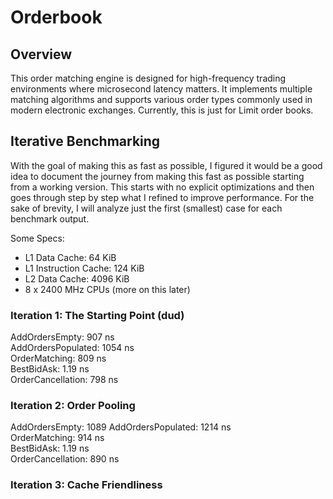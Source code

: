 # Orderbook

## Overview

This order matching engine is designed for high-frequency trading environments where microsecond latency matters. It implements multiple matching algorithms and supports various order types commonly used in modern electronic exchanges. Currently, this is just for Limit order books.

## Iterative Benchmarking

With the goal of making this as fast as possible, I figured it would be a good idea to document the journey from making this fast as possible starting from a working version. This starts with no explicit optimizations and then goes through step by step what I refined to improve performance. For the sake of brevity, I will analyze just the first (smallest) case for each benchmark output.

Some Specs:

- L1 Data Cache: 64 KiB
- L1 Instruction Cache: 124 KiB
- L2 Data Cache: 4096 KiB
- 8 x 2400 MHz CPUs (more on this later)

### Iteration 1: The Starting Point (dud)

AddOrdersEmpty: 907 ns  
AddOrdersPopulated: 1054 ns  
OrderMatching: 809 ns  
BestBidAsk: 1.19 ns  
OrderCancellation: 798 ns

### Iteration 2: Order Pooling

AddOrdersEmpty: 1089
AddOrdersPopulated: 1214 ns  
OrderMatching: 914 ns  
BestBidAsk: 1.19 ns  
OrderCancellation: 890 ns

### Iteration 3: Cache Friendliness
